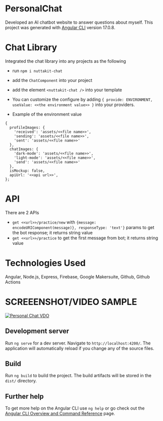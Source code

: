 # PersonalChat

Developed an AI chatbot website to answer questions about myself.
This project was generated with [Angular CLI](https://github.com/angular/angular-cli) version 17.0.8.

# Chat Library

Integrated the chat library into any projects as the following

- run `npm i nuttakit-chat`
- add the `ChatComponent` into your project
- add the element `<nuttakit-chat />` into your template

- You can customize the configure by adding `{ provide: ENVIRONMENT, useValue: <<the environment value>> }` into your providers.
- Example of the environment value
```
{
  profileImages: {
    'received': 'assets/<<file name>>',
    'sending': 'assets/<<file name>>',
    'sent': 'assets/<<file name>>'
  },
  chatImages: {
    'dark-mode': 'assets/<<file name>>',
    'light-mode': 'assets/<<file name>>',
    'send': 'assets/<<file name>>'
  },
  isMockup: false,
  apiUrl: '<<api url>>',
};
```

# API

There are 2 APIs
- `get <<url>>/practice/new` with `{message: encodeURIComponent(message)}, responseType: 'text'}` params to get the bot response; it returns string value
- `get <<url>>/practice` to get the first message from bot; it returns string value

# Technologies Used

Angular, Node.js, Express, Firebase, Google Makersuite, Github, Github Actions

# SCREEENSHOT/VIDEO SAMPLE

[![Personal Chat VDO](https://img.youtube.com/vi/RkraJ-xJ9Ns/0.jpg)](https://www.youtube.com/watch?v=RkraJ-xJ9Ns)

## Development server

Run `ng serve` for a dev server. Navigate to `http://localhost:4200/`. The application will automatically reload if you change any of the source files.

## Build

Run `ng build` to build the project. The build artifacts will be stored in the `dist/` directory.

## Further help

To get more help on the Angular CLI use `ng help` or go check out the [Angular CLI Overview and Command Reference](https://angular.io/cli) page.
